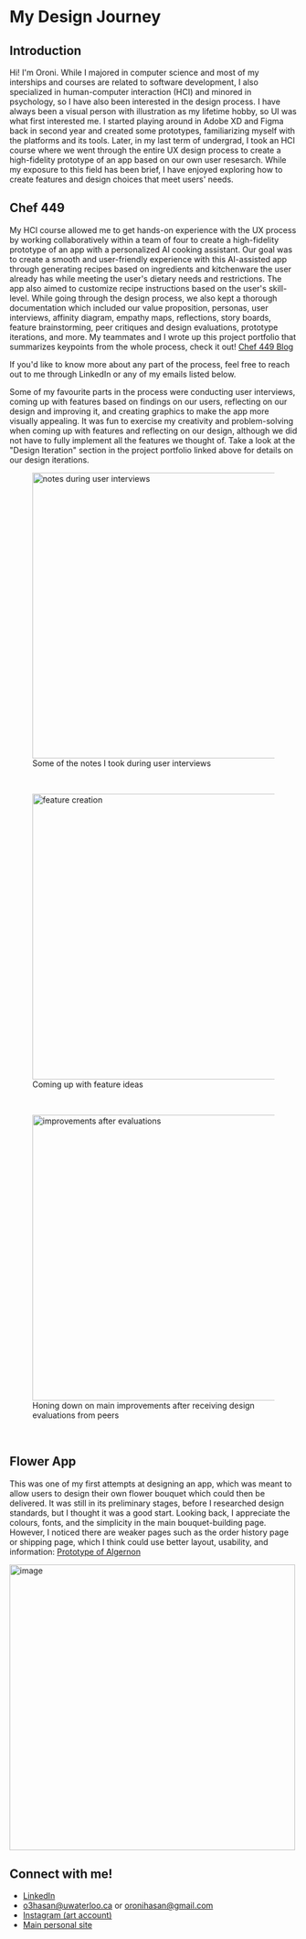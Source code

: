 # My Design Journey
## Introduction
Hi! I'm Oroni. While I majored in computer science and most of my interships and courses are related to software development, I also specialized in human-computer interaction (HCI) and minored in psychology, so I have also been interested in the design process. I have always been a visual person with illustration as my lifetime hobby, so UI was what first interested me. I started playing around in Adobe XD and Figma back in second year and created some prototypes, familiarizing myself with the platforms and its tools. Later, in my last term of undergrad, I took an HCI course where we went through the entire UX design process to create a high-fidelity prototype of an app based on our own user resesarch. While my exposure to this field has been brief, I have enjoyed exploring how to create features and design choices that meet users' needs.

## Chef 449

My HCI course allowed me to get hands-on experience with the UX process by working collaboratively within a team of four to create a high-fidelity prototype of an app with a personalized AI cooking assistant. Our goal was to create a smooth and user-friendly experience with this AI-assisted app through generating recipes based on ingredients and kitchenware the user already has while meeting the user's dietary needs and restrictions. The app also aimed to customize recipe instructions based on the user's skill-level. While going through the design process, we also kept a thorough documentation which included our value proposition, personas, user interviews, affinity diagram, empathy maps, reflections, story boards, feature brainstorming, peer critiques and design evaluations, prototype iterations, and more. My teammates and I wrote up this project portfolio that summarizes keypoints from the whole process, check it out! <a href="https://docs.google.com/document/d/1lNVjurTwWHKNS7iNYl6BO3pldFBV6Yz0v93p5wTdlug/edit?usp=sharing">Chef 449 Blog</a>

If you'd like to know more about any part of the process, feel free to reach out to me through LinkedIn or any of my emails listed below.

Some of my favourite parts in the process were conducting user interviews, coming up with features based on findings on our users, reflecting on our design and improving it, and creating graphics to make the app more visually appealing. It was fun to exercise my creativity and problem-solving when coming up with features and reflecting on our design, although we did not have to fully implement all the features we thought of. Take a look at the "Design Iteration" section in the project portfolio linked above for details on our design iterations.

<figure>
  
  <img width="500" alt="notes during user interviews" src="https://github.com/user-attachments/assets/2d82cf7e-5890-4420-9ce4-09e73134ec6b" />
  <figcaption>Some of the notes I took during user interviews</figcaption>
</figure>
<br>


<figure>

  
  <img width="500" alt="feature creation" src="https://github.com/user-attachments/assets/d93385eb-ec7c-41be-b038-d796357c93e1" />
  <figcaption>Coming up with feature ideas</figcaption>
</figure>

<br>

<figure>
  <img width="500" alt="improvements after evaluations" src="https://github.com/user-attachments/assets/fc5a3f84-83f7-4afa-b8fa-423357e8b54a" />
  <figcaption>Honing down on main improvements after receiving design evaluations from peers</figcaption>
</figure>

<br>




## Flower App

This was one of my first attempts at designing an app, which was meant to allow users to design their own flower bouquet which could then be delivered. It was still in its preliminary stages, before I researched design standards, but I thought it was a good start. Looking back, I appreciate the colours, fonts, and the simplicity in the main bouquet-building page. However, I noticed there are weaker pages such as the order history page or shipping page, which I think could use better layout, usability, and information:  <a href="https://xd.adobe.com/view/fc054bc6-14f2-482d-88d9-31be452a3e26-a956/">Prototype of Algernon</a>

<img height="500" alt="image" src="https://github.com/user-attachments/assets/dd3bc096-3c7d-459f-a22b-429f39cf8337" />


## Connect with me!

- <a href="https://www.linkedin.com/in/oroni-hasan/">LinkedIn</a>
- <a href="o3hasan@uwaterloo.ca">o3hasan@uwaterloo.ca</a> or <a href="oronihasan@gmail.com">oronihasan@gmail.com</a>
- <a href="https://www.instagram.com/ororotheunicorn/">Instagram (art account)</a>
- <a href="https://unironi.github.io/">Main personal site</a>
